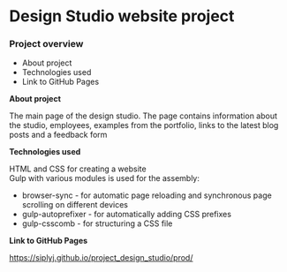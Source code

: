 # Design Studio website project

### Project overview
* About project
* Technologies used
* Link to GitHub Pages

**About project**

The main page of the design studio. The page contains information about the studio, employees, examples from the portfolio, links to the latest blog posts and a feedback form

**Technologies used**

HTML and CSS for creating a website<br/>
Gulp with various modules is used for the assembly:

- browser-sync - for automatic page reloading and synchronous page scrolling on different devices
- gulp-autoprefixer - for automatically adding CSS prefixes
- gulp-csscomb - for structuring a CSS file

**Link to GitHub Pages**

https://siplyj.github.io/project_design_studio/prod/